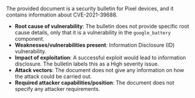 The provided document is a security bulletin for Pixel devices, and it contains information about CVE-2021-39688.

- **Root cause of vulnerability**: The bulletin does not provide specific root cause details, only that it is a vulnerability in the `google_battery` component.
- **Weaknesses/vulnerabilities present**: Information Disclosure (ID) vulnerability.
- **Impact of exploitation**: A successful exploit would lead to information disclosure. The bulletin labels this as a High severity issue.
- **Attack vectors**: The document does not give any information on how the attack could be carried out.
- **Required attacker capabilities/position**: The document does not specify any attacker requirements.